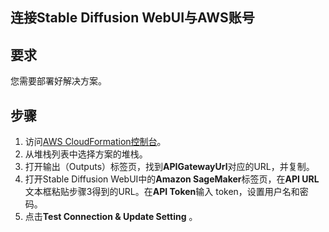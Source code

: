 ## 连接Stable Diffusion WebUI与AWS账号

## 要求

您需要部署好解决方案。

## 步骤

1. 访问[AWS CloudFormation控制台](https://console.aws.amazon.com/cloudformation/)。
2. 从堆栈列表中选择方案的堆栈。
3. 打开输出（Outputs）标签页，找到**APIGatewayUrl**对应的URL，并复制。
4. 打开Stable Diffusion WebUI中的**Amazon SageMaker**标签页，在**API URL**文本框粘贴步骤3得到的URL。在**API Token**输入 token，设置用户名和密码。
5. 点击**Test Connection & Update Setting** 。
